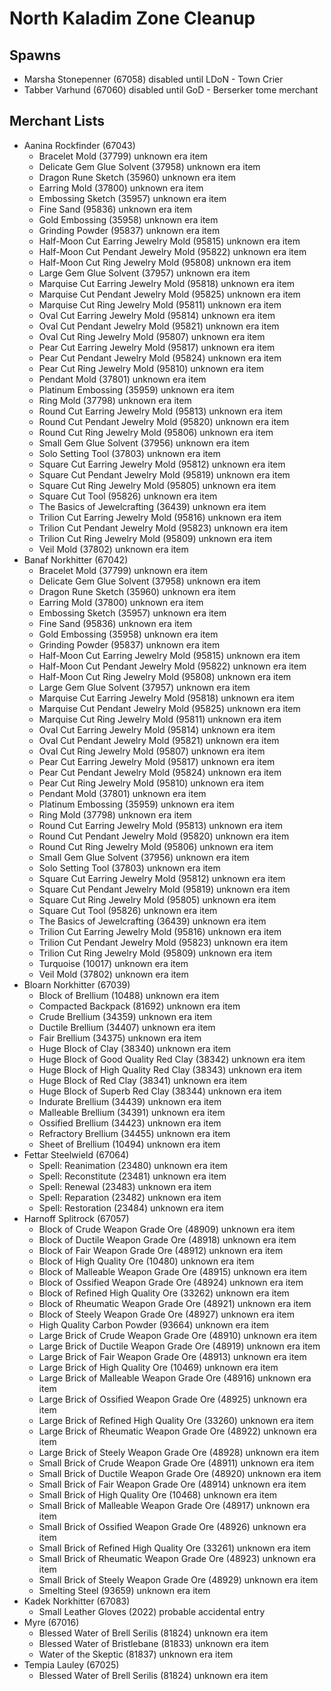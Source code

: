 # North Kaladim Zone Cleanup

## Spawns

* Marsha Stonepenner (67058) disabled until LDoN - Town Crier
* Tabber Varhund (67060) disabled until GoD - Berserker tome merchant

## Merchant Lists

* Aanina Rockfinder (67043)
  * Bracelet Mold (37799) unknown era item
  * Delicate Gem Glue Solvent (37958) unknown era item
  * Dragon Rune Sketch (35960) unknown era item
  * Earring Mold (37800) unknown era item
  * Embossing Sketch (35957) unknown era item
  * Fine Sand (95836) unknown era item
  * Gold Embossing (35958) unknown era item
  * Grinding Powder (95837) unknown era item
  * Half-Moon Cut Earring Jewelry Mold (95815) unknown era item
  * Half-Moon Cut Pendant Jewelry Mold (95822) unknown era item
  * Half-Moon Cut Ring Jewelry Mold (95808) unknown era item
  * Large Gem Glue Solvent (37957) unknown era item
  * Marquise Cut Earring Jewelry Mold (95818) unknown era item
  * Marquise Cut Pendant Jewelry Mold (95825) unknown era item
  * Marquise Cut Ring Jewelry Mold (95811) unknown era item
  * Oval Cut Earring Jewelry Mold (95814) unknown era item
  * Oval Cut Pendant Jewelry Mold (95821) unknown era item
  * Oval Cut Ring Jewelry Mold (95807) unknown era item
  * Pear Cut Earring Jewelry Mold (95817) unknown era item
  * Pear Cut Pendant Jewelry Mold (95824) unknown era item
  * Pear Cut Ring Jewelry Mold (95810) unknown era item
  * Pendant Mold (37801) unknown era item
  * Platinum Embossing (35959) unknown era item
  * Ring Mold (37798) unknown era item
  * Round Cut Earring Jewelry Mold (95813) unknown era item
  * Round Cut Pendant Jewelry Mold (95820) unknown era item
  * Round Cut Ring Jewelry Mold (95806) unknown era item
  * Small Gem Glue Solvent (37956) unknown era item
  * Solo Setting Tool (37803) unknown era item
  * Square Cut Earring Jewelry Mold (95812) unknown era item
  * Square Cut Pendant Jewelry Mold (95819) unknown era item
  * Square Cut Ring Jewelry Mold (95805) unknown era item
  * Square Cut Tool (95826) unknown era item
  * The Basics of Jewelcrafting (36439) unknown era item
  * Trilion Cut Earring Jewelry Mold (95816) unknown era item
  * Trilion Cut Pendant Jewelry Mold (95823) unknown era item
  * Trilion Cut Ring Jewelry Mold (95809) unknown era item
  * Veil Mold (37802) unknown era item
* Banaf Norkhitter (67042)
  * Bracelet Mold (37799) unknown era item
  * Delicate Gem Glue Solvent (37958) unknown era item
  * Dragon Rune Sketch (35960) unknown era item
  * Earring Mold (37800) unknown era item
  * Embossing Sketch (35957) unknown era item
  * Fine Sand (95836) unknown era item
  * Gold Embossing (35958) unknown era item
  * Grinding Powder (95837) unknown era item
  * Half-Moon Cut Earring Jewelry Mold (95815) unknown era item
  * Half-Moon Cut Pendant Jewelry Mold (95822) unknown era item
  * Half-Moon Cut Ring Jewelry Mold (95808) unknown era item
  * Large Gem Glue Solvent (37957) unknown era item
  * Marquise Cut Earring Jewelry Mold (95818) unknown era item
  * Marquise Cut Pendant Jewelry Mold (95825) unknown era item
  * Marquise Cut Ring Jewelry Mold (95811) unknown era item
  * Oval Cut Earring Jewelry Mold (95814) unknown era item
  * Oval Cut Pendant Jewelry Mold (95821) unknown era item
  * Oval Cut Ring Jewelry Mold (95807) unknown era item
  * Pear Cut Earring Jewelry Mold (95817) unknown era item
  * Pear Cut Pendant Jewelry Mold (95824) unknown era item
  * Pear Cut Ring Jewelry Mold (95810) unknown era item
  * Pendant Mold (37801) unknown era item
  * Platinum Embossing (35959) unknown era item
  * Ring Mold (37798) unknown era item
  * Round Cut Earring Jewelry Mold (95813) unknown era item
  * Round Cut Pendant Jewelry Mold (95820) unknown era item
  * Round Cut Ring Jewelry Mold (95806) unknown era item
  * Small Gem Glue Solvent (37956) unknown era item
  * Solo Setting Tool (37803) unknown era item
  * Square Cut Earring Jewelry Mold (95812) unknown era item
  * Square Cut Pendant Jewelry Mold (95819) unknown era item
  * Square Cut Ring Jewelry Mold (95805) unknown era item
  * Square Cut Tool (95826) unknown era item
  * The Basics of Jewelcrafting (36439) unknown era item
  * Trilion Cut Earring Jewelry Mold (95816) unknown era item
  * Trilion Cut Pendant Jewelry Mold (95823) unknown era item
  * Trilion Cut Ring Jewelry Mold (95809) unknown era item
  * Turquoise (10017) unknown era item
  * Veil Mold (37802) unknown era item
* Bloarn Norkhitter (67039)
  * Block of Brellium (10488) unknown era item
  * Compacted Backpack (81692) unknown era item
  * Crude Brellium (34359) unknown era item
  * Ductile Brellium (34407) unknown era item
  * Fair Brellium (34375) unknown era item
  * Huge Block of Clay (38340) unknown era item
  * Huge Block of Good Quality Red Clay (38342) unknown era item
  * Huge Block of High Quality Red Clay (38343) unknown era item
  * Huge Block of Red Clay (38341) unknown era item
  * Huge Block of Superb Red Clay (38344) unknown era item
  * Indurate Brellium (34439) unknown era item
  * Malleable Brellium (34391) unknown era item
  * Ossified Brellium (34423) unknown era item
  * Refractory Brellium (34455) unknown era item
  * Sheet of Brellium (10494) unknown era item
* Fettar Steelwield (67064)
  * Spell: Reanimation (23480) unknown era item
  * Spell: Reconstitute (23481) unknown era item
  * Spell: Renewal (23483) unknown era item
  * Spell: Reparation (23482) unknown era item
  * Spell: Restoration (23484) unknown era item
* Harnoff Splitrock (67057)
  * Block of Crude Weapon Grade Ore (48909) unknown era item
  * Block of Ductile Weapon Grade Ore (48918) unknown era item
  * Block of Fair Weapon Grade Ore (48912) unknown era item
  * Block of High Quality Ore (10480) unknown era item
  * Block of Malleable Weapon Grade Ore (48915) unknown era item
  * Block of Ossified Weapon Grade Ore (48924) unknown era item
  * Block of Refined High Quality Ore (33262) unknown era item
  * Block of Rheumatic Weapon Grade Ore (48921) unknown era item
  * Block of Steely Weapon Grade Ore (48927) unknown era item
  * High Quality Carbon Powder (93664) unknown era item
  * Large Brick of Crude Weapon Grade Ore (48910) unknown era item
  * Large Brick of Ductile Weapon Grade Ore (48919) unknown era item
  * Large Brick of Fair Weapon Grade Ore (48913) unknown era item
  * Large Brick of High Quality Ore (10469) unknown era item
  * Large Brick of Malleable Weapon Grade Ore (48916) unknown era item
  * Large Brick of Ossified Weapon Grade Ore (48925) unknown era item
  * Large Brick of Refined High Quality Ore (33260) unknown era item
  * Large Brick of Rheumatic Weapon Grade Ore (48922) unknown era item
  * Large Brick of Steely Weapon Grade Ore (48928) unknown era item
  * Small Brick of Crude Weapon Grade Ore (48911) unknown era item
  * Small Brick of Ductile Weapon Grade Ore (48920) unknown era item
  * Small Brick of Fair Weapon Grade Ore (48914) unknown era item
  * Small Brick of High Quality Ore (10468) unknown era item
  * Small Brick of Malleable Weapon Grade Ore (48917) unknown era item
  * Small Brick of Ossified Weapon Grade Ore (48926) unknown era item
  * Small Brick of Refined High Quality Ore (33261) unknown era item
  * Small Brick of Rheumatic Weapon Grade Ore (48923) unknown era item
  * Small Brick of Steely Weapon Grade Ore (48929) unknown era item
  * Smelting Steel (93659) unknown era item
* Kadek Norkhitter (67083)
  * Small Leather Gloves (2022) probable accidental entry
* Myre (67016)
  * Blessed Water of Brell Serilis (81824) unknown era item
  * Blessed Water of Bristlebane (81833) unknown era item
  * Water of the Skeptic (81837) unknown era item
* Tempia Lauley (67025)
  * Blessed Water of Brell Serilis (81824) unknown era item
  